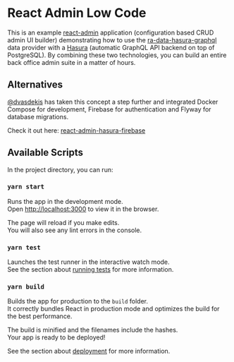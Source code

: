 # React Admin Low Code

This is an example [react-admin](https://marmelab.com/react-admin/) application (configuration based CRUD admin UI builder) demonstrating how to use the [ra-data-hasura-graphql](https://github.com/Steams/ra-data-hasura-graphql) data provider with a [Hasura](https://hasura.io/) (automatic GraphQL API backend on top of PostgreSQL). By combining these two technologies, you can build an entire back office admin suite in a matter of hours. 

## Alternatives

[@dvasdekis](https://github.com/dvasdekis) has taken this concept a step further and integrated Docker Compose for development, Firebase for authentication and Flyway for database migrations.

Check it out here: [react-admin-hasura-firebase](https://github.com/dvasdekis/react-admin-hasura-firebase)

## Available Scripts

In the project directory, you can run:

### `yarn start`

Runs the app in the development mode.<br />
Open [http://localhost:3000](http://localhost:3000) to view it in the browser.

The page will reload if you make edits.<br />
You will also see any lint errors in the console.

### `yarn test`

Launches the test runner in the interactive watch mode.<br />
See the section about [running tests](https://facebook.github.io/create-react-app/docs/running-tests) for more information.

### `yarn build`

Builds the app for production to the `build` folder.<br />
It correctly bundles React in production mode and optimizes the build for the best performance.

The build is minified and the filenames include the hashes.<br />
Your app is ready to be deployed!

See the section about [deployment](https://facebook.github.io/create-react-app/docs/deployment) for more information.
